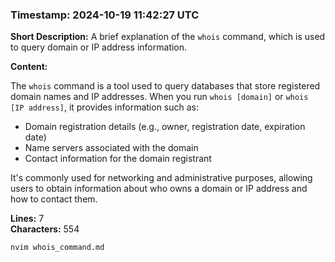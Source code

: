 ### Timestamp: 2024-10-19 11:42:27 UTC

**Short Description:** A brief explanation of the `whois` command, which is used to query domain or IP address information.

**Content:**

The `whois` command is a tool used to query databases that store registered domain names and IP addresses. When you run `whois [domain]` or `whois [IP address]`, it provides information such as:

- Domain registration details (e.g., owner, registration date, expiration date)
- Name servers associated with the domain
- Contact information for the domain registrant

It's commonly used for networking and administrative purposes, allowing users to obtain information about who owns a domain or IP address and how to contact them.

**Lines:** 7  
**Characters:** 554  

```bash
nvim whois_command.md
```
